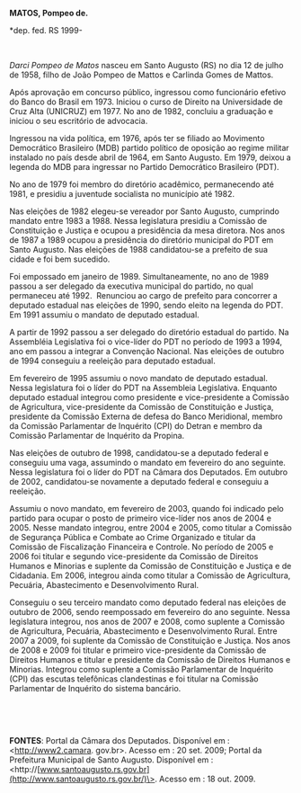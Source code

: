 **MATOS, Pompeo de.**

\*dep. fed. RS 1999-

 

*Darci Pompeo de Matos* nasceu em Santo Augusto (RS) no dia 12 de julho
de 1958, filho de João Pompeo de Mattos e Carlinda Gomes de Mattos.

Após aprovação em concurso público, ingressou como funcionário efetivo
do Banco do Brasil em 1973. Iniciou o curso de Direito na Universidade
de Cruz Alta (UNICRUZ) em 1977. No ano de 1982, concluiu a graduação e
iniciou o seu escritório de advocacia.

Ingressou na vida política, em 1976, após ter se filiado ao Movimento
Democrático Brasileiro (MDB) partido político de oposição ao regime
militar instalado no país desde abril de 1964, em Santo Augusto. Em
1979, deixou a legenda do MDB para ingressar no Partido Democrático
Brasileiro (PDT).

No ano de 1979 foi membro do diretório acadêmico, permanecendo até 1981,
e presidiu a juventude socialista no município até 1982.

Nas eleições de 1982 elegeu-se vereador por Santo Augusto, cumprindo
mandato entre 1983 a 1988. Nessa legislatura presidiu a Comissão de
Constituição e Justiça e ocupou a presidência da mesa diretora. Nos anos
de 1987 a 1989 ocupou a presidência do diretório municipal do PDT em
Santo Augusto. Nas eleições de 1988 candidatou-se a prefeito de sua
cidade e foi bem sucedido.

Foi empossado em janeiro de 1989. Simultaneamente, no ano de 1989 passou
a ser delegado da executiva municipal do partido, no qual permaneceu até
1992.  Renunciou ao cargo de prefeito para concorrer a deputado estadual
nas eleições de 1990, sendo eleito na legenda do PDT. Em 1991 assumiu o
mandato de deputado estadual.

A partir de 1992 passou a ser delegado do diretório estadual do partido.
Na Assembléia Legislativa foi o vice-líder do PDT no período de 1993 a
1994, ano em passou a integrar a Convenção Nacional. Nas eleições de
outubro de 1994 conseguiu a reeleição para deputado estadual.

Em fevereiro de 1995 assumiu o novo mandato de deputado estadual. Nessa
legislatura foi o líder do PDT na Assembleia Legislativa. Enquanto
deputado estadual integrou como presidente e vice-presidente a Comissão
de Agricultura, vice-presidente da Comissão de Constituição e Justiça,
presidente da Comissão Externa de defesa do Banco Meridional, membro da
Comissão Parlamentar de Inquérito (CPI) do Detran e membro da Comissão
Parlamentar de Inquérito da Propina.

Nas eleições de outubro de 1998, candidatou-se a deputado federal e
conseguiu uma vaga, assumindo o mandato em fevereiro do ano seguinte.
Nessa legislatura foi o líder do PDT na Câmara dos Deputados. Em outubro
de 2002, candidatou-se novamente a deputado federal e conseguiu a
reeleição.

Assumiu o novo mandato, em fevereiro de 2003, quando foi indicado pelo
partido para ocupar o posto de primeiro vice-líder nos anos de 2004 e
2005. Nesse mandato integrou, entre 2004 e 2005, como titular a Comissão
de Segurança Pública e Combate ao Crime Organizado e titular da Comissão
de Fiscalização Financeira e Controle. No período de 2005 e 2006 foi
titular e segundo vice-presidente da Comissão de Direitos Humanos e
Minorias e suplente da Comissão de Constituição e Justiça e de
Cidadania. Em 2006, integrou ainda como titular a Comissão de
Agricultura, Pecuária, Abastecimento e Desenvolvimento Rural.

Conseguiu o seu terceiro mandato como deputado federal nas eleições de
outubro de 2006, sendo reempossado em fevereiro do ano seguinte. Nessa
legislatura integrou, nos anos de 2007 e 2008, como suplente a Comissão
de Agricultura, Pecuária, Abastecimento e Desenvolvimento Rural. Entre
2007 a 2009, foi suplente da Comissão de Constituição e Justiça. Nos
anos de 2008 e 2009 foi titular e primeiro vice-presidente da Comissão
de Direitos Humanos e titular e presidente da Comissão de Direitos
Humanos e Minorias. Integrou como suplente a Comissão Parlamentar de
Inquérito (CPI) das escutas telefônicas clandestinas e foi titular na
Comissão Parlamentar de Inquérito do sistema bancário.

 

 

**FONTES**: Portal da Câmara dos Deputados. Disponível em :
\<http://www2.camara. gov.br\>. Acesso em : 20 set. 2009; Portal da
Prefeitura Municipal de Santo Augusto. Disponível em :
\<http://[www.santoaugusto.rs.gov.br](http://www.santoaugusto.rs.gov.br/)\>.
Acesso em : 18 out. 2009.

 

 

 

 

 

 
